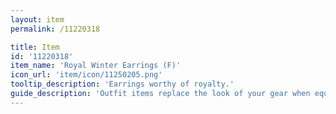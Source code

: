 ```yaml
---
layout: item
permalink: /11220318

title: Item
id: '11220318'
item_name: 'Royal Winter Earrings (F)'
icon_url: 'item/icon/11250205.png'
tooltip_description: 'Earrings worthy of royalty.'
guide_description: 'Outfit items replace the look of your gear when equipped.'
---
```

